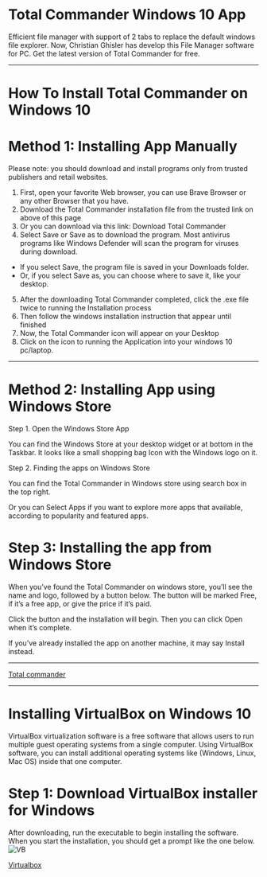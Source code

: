 # Total Commander Windows 10 App 
Efficient file manager with support of 2 tabs to replace the default windows file explorer. Now, Christian Ghisler has develop this File Manager software for PC. Get the latest version of Total Commander for free.

---
# How To Install Total Commander on Windows 10
# Method 1: Installing App Manually
Please note: you should download and install programs only from trusted publishers and retail websites.

  1. First, open your favorite Web browser, you can use Brave Browser or any other Browser that you have. 
  2. Download the Total Commander installation file from the trusted link on above of this page
  3. Or you can download via this link: Download Total Commander
  4. Select Save or Save as to download the program. Most antivirus programs like Windows Defender will scan the program for viruses during download.
  * If you select Save, the program file is saved in your Downloads folder.
  * Or, if you select Save as, you can choose where to save it, like your desktop.
  5. After the downloading Total Commander completed, click the .exe file twice to running the Installation process
  6. Then follow the windows installation instruction that appear until finished
  7. Now, the Total Commander icon will appear on your Desktop
  8. Click on the icon to running the Application into your windows 10 pc/laptop.

---

# Method 2: Installing App using Windows Store
  Step 1. Open the Windows Store App

You can find the Windows Store at your desktop widget or at bottom in the Taskbar. It looks like a small shopping bag Icon with the Windows logo on it.

  Step 2. Finding the apps on Windows Store

You can find the Total Commander in Windows store using search box in the top right.

Or you can Select Apps if you want to explore more apps that available, according to popularity and featured apps.

# Step 3: Installing the app from Windows Store

When you’ve found the Total Commander on windows store, you’ll see the name and logo, followed by a button below. The button will be marked Free, if it’s a free app, or give the price if it’s paid.

Click the button and the installation will begin. Then you can click Open when it’s complete.

If you’ve already installed the app on another machine, it may say Install instead.

---
[Total commander](https://windows-1.com/total-commander-for-pc/)

---
# Installing VirtualBox on Windows 10
VirtualBox virtualization software is a free software that allows users to run multiple guest operating systems from a single computer. Using VirtualBox software, you can install additional operating systems like (Windows, Linux, Mac OS) inside that one computer.
# Step 1: Download VirtualBox installer for Windows
After downloading, run the executable to begin installing the software. When you start the installation, you should get a prompt like the one below.
![VB](https://websiteforstudents.com/wp-content/uploads/2016/08/xvirtualbox_windows_installation.png.pagespeed.ic.KLn9rFsoEV.webp)



[Virtualbox](https://websiteforstudents.com/installing-virtualbox-windows-10/)
